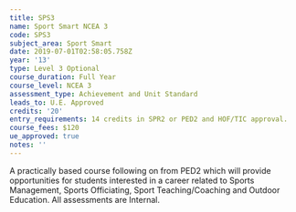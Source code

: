 ```yaml
---
title: SPS3
name: Sport Smart NCEA 3
code: SPS3
subject_area: Sport Smart
date: 2019-07-01T02:58:05.758Z
year: '13'
type: Level 3 Optional
course_duration: Full Year
course_level: NCEA 3
assessment_type: Achievement and Unit Standard
leads_to: U.E. Approved
credits: '20'
entry_requirements: 14 credits in SPR2 or PED2 and HOF/TIC approval.
course_fees: $120
ue_approved: true
notes: ''
---
```

A practically based course following on from PED2 which will provide opportunities for students interested in a career related to Sports Management, Sports Officiating, Sport Teaching/Coaching and Outdoor Education. All assessments are Internal.
